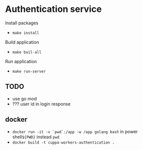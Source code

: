 # Authentication service
Install packages
- `make install`

Build application
- `make buil-all`

Run application
- `make run-server`

## TODO
- use go mod
- ??? user id in login response

## docker
- ```docker run -it -v `pwd`:/app -w /app golang bash``` in power shell`${PWD}` instead `pwd`
- `docker build -t cuppa-workers-authentication .`
